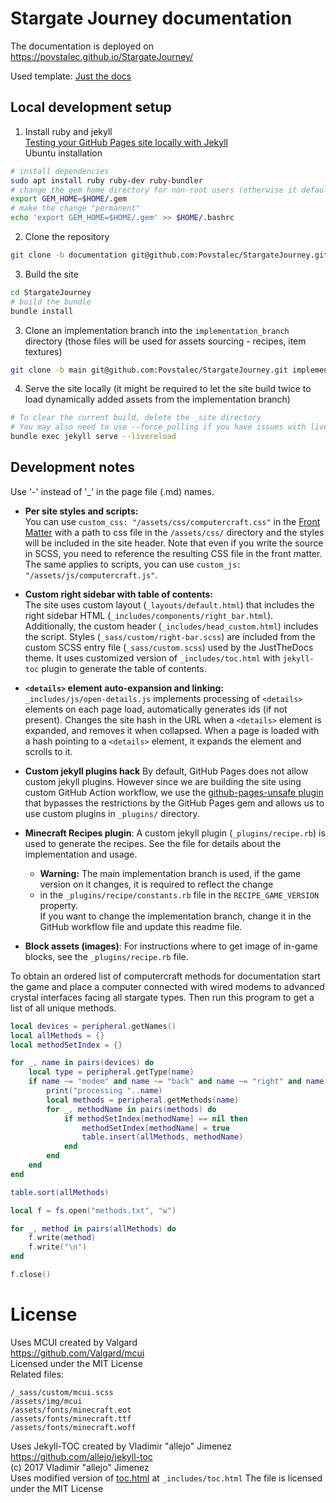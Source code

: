 # Stargate Journey documentation
The documentation is deployed on https://povstalec.github.io/StargateJourney/

Used template: [Just the docs](https://just-the-docs.com/)

## Local development setup
1. Install ruby and jekyll  
   [Testing your GitHub Pages site locally with Jekyll](https://docs.github.com/en/pages/setting-up-a-github-pages-site-with-jekyll/testing-your-github-pages-site-locally-with-jekyll)  
Ubuntu installation
```bash
# install dependencies
sudo apt install ruby ruby-dev ruby-bundler
# change the gem home directory for non-root users (otherwise it defaults to /var)
export GEM_HOME=$HOME/.gem
# make the change "permanent"
echo 'export GEM_HOME=$HOME/.gem' >> $HOME/.bashrc
```
2. Clone the repository  
```bash
git clone -b documentation git@github.com:Povstalec/StargateJourney.git
```
3. Build the site
```bash
cd StargateJourney
# build the bundle
bundle install
```
3. Clone an implementation branch into the `implementation_branch` directory (those files will be used for assets sourcing - recipes, item textures)  
```bash
git clone -b main git@github.com:Povstalec/StargateJourney.git implementation_branch
```
4. Serve the site locally (it might be required to let the site build twice to load dynamically added assets from the implementation branch)  
```bash
# To clear the current build, delete the _site directory
# You may also need to use --force_polling if you have issues with livereload (e.g. on WSL)
bundle exec jekyll serve --livereload
```

## Development notes
Use '-' instead of '_' in the page file (.md) names.

- **Per site styles and scripts:**  
You can use `custom_css: "/assets/css/computercraft.css"` in the [Front Matter](https://jekyllrb.com/docs/front-matter/)
with a path to css file in the `/assets/css/` directory and the styles will be included in the site header.
Note that even if you write the source in SCSS, you need to reference the resulting CSS file in the front matter.
The same applies to scripts, you can use `custom_js: "/assets/js/computercraft.js"`.

- **Custom right sidebar with table of contents:**  
The site uses custom layout (`_layouts/default.html`) that includes the right sidebar HTML (`_includes/components/right_bar.html`).
Additionally, the custom header (`_includes/head_custom.html`) includes the script.
Styles (`_sass/custom/right-bar.scss`) are included from the custom SCSS entry file (`_sass/custom.scss`) used by the JustTheDocs theme.
It uses customized version of `_includes/toc.html` with `jekyll-toc` plugin to generate the table of contents.

- **`<details>` element auto-expansion and linking:**  
`_includes/js/open-details.js` implements processing of `<details>` elements on each page load, automatically generates ids (if not present).
Changes the site hash in the URL when a `<details>` element is expanded, and removes it when collapsed.
When a page is loaded with a hash pointing to a `<details>` element, it expands the element and scrolls to it.

- **Custom jekyll plugins hack**
By default, GitHub Pages does not allow custom jekyll plugins.
However since we are building the site using custom GitHub Action workflow,
we use the [github-pages-unsafe plugin](https://github.com/OpenKneeboard/OpenKneeboard/blob/f44354d5a3021814d8dc056f4f98b61116d1ccd1/docs/_plugins/github-pages-unsafe.rb) 
that bypasses the restrictions by the GitHub Pages gem and allows us to use custom plugins in `_plugins/` directory.

- **Minecraft Recipes plugin**:
A custom jekyll plugin (`_plugins/recipe.rb`) is used to generate the recipes.
See the file for details about the implementation and usage.  
  - **Warning:** The main implementation branch is used, if the game version on it changes, it is required to reflect the change
  - in the `_plugins/recipe/constants.rb` file in the `RECIPE_GAME_VERSION` property.  
  If you want to change the implementation branch, change it in the GitHub workflow file and update this readme file.

- **Block assets (images)**:
For instructions where to get image of in-game blocks, see the `_plugins/recipe.rb` file.


To obtain an ordered list of computercraft methods for documentation start the game and place a computer connected with wired modems
to advanced crystal interfaces facing all stargate types.
Then run this program to get a list of all unique methods.
```lua
local devices = peripheral.getNames()
local allMethods = {}
local methodSetIndex = {}

for _, name in pairs(devices) do
    local type = peripheral.getType(name)
    if name ~= "modem" and name ~= "back" and name ~= "right" and name ~= "left" and name ~= "top" and name ~= "bottom" then
        print("processing "..name)
        local methods = peripheral.getMethods(name)
        for _, methodName in pairs(methods) do 
            if methodSetIndex[methodName] == nil then
                methodSetIndex[methodName] = true
                table.insert(allMethods, methodName) 
            end
        end
    end
end

table.sort(allMethods)

local f = fs.open("methods.txt", "w")

for _, method in pairs(allMethods) do
    f.write(method)
    f.write("\n")
end

f.close()
```

# License

Uses MCUI created by Valgard  
https://github.com/Valgard/mcui  
Licensed under the MIT License  
Related files: 
```
/_sass/custom/mcui.scss
/assets/img/mcui
/assets/fonts/minecraft.eot
/assets/fonts/minecraft.ttf
/assets/fonts/minecraft.woff
```

Uses Jekyll-TOC created by Vladimir "allejo" Jimenez  
https://github.com/allejo/jekyll-toc  
(c) 2017 Vladimir "allejo" Jimenez  
Uses modified version of [toc.html](https://github.com/allejo/jekyll-toc/blob/master/_includes/toc.html) at `_includes/toc.html`
The file is licensed under the MIT License

